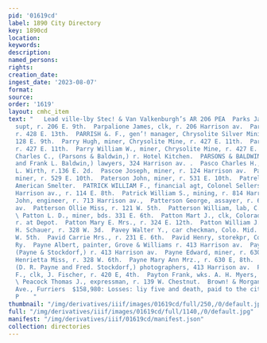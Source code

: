 ```yaml
---
pid: '01619cd'
label: 1890 City Directory
key: 1890cd
location: 
keywords: 
description: 
named_persons: 
rights: 
creation_date: 
ingest_date: '2023-08-07'
format: 
source: 
order: '1619'
layout: cmhc_item
text: "   Lead ville-lby Stec! & Van Valkenburgh’s AR 206 PEA  Parks James B., mine
  supt, r. 206 E. 9th.  Parpalione James, clk, r. 206 Harrison av.  Parr John, miner,
  r. 428 E. 13th.  PARRISH &. F., gen’! manager, Chrysolite Silver Mining Co., Yr.
  128 E. 9th.  Parry Hugh, miner, Chrysolite Mine, r. 427 E. 11th.  Parry John B.,
  r. 427 E. 11th.  Parry William W., miner, Chrysolite Mine, r. 427 E. 11th.  Parsons
  Charles C., (Parsons & Baldwin,) r. Hotel Kitchen.  PARSONS & BALDWIN, (C. C. Parsons
  and Frank L. Baldwin,) lawyers, 324 Harrison av. .  Pasco Charles H., driver, G.
  L. Wirth, r.136 E. 2d.  Pascoe Joseph, miner, r. 124 Harrison av.  Paterson Adam,
  miner, r. 529 E. 10th.  Paterson John, miner, r. 531 E. 10th.  Patrella Steve, lab,
  American Smelter.  PATRICK WILLIAM F., financial agt, Colonel Sellers’ Mine, $22
  Harrison av., r. 114 E. 8th.  Patrick William S., mining, r. 814 Harrison av.  Pattarn
  John, engineer, r. 713 Harrison av.,  Patterson George, assayer, r. 614 Harrisson
  av.  Patterson Ollie Miss, r. 121 W. 5th.  Patterson William, lab, C. N. Priddy.
  \ Patton L. D., miner, bds. 331 E. 6th.  Patton Mart J., clk, Colorado Midland Ry.,
  r. at Depot.  Patton Mary E. Mrs., r. 324 E. 12th.  Patton William J., barber, J.
  H. Schauer, r. 328 W. 3d.  Pavey Walter Y., car checkman, Colo. Mid. Ry., r. 300
  W. 5th.  Pavid Carrie Mrs., r. 231 E. 6th.  Pavid Henry, storekpr, Colorado Midland
  Ry.  Payne Albert, painter, Grove & Williams r. 413 Harrison av.  Payne Daniel R.,
  (Payne & Stockdorf,) r. 413 Harrison av.  Payne Edward, miner, r. 630 E. 8th.  Payne
  Henrietta Miss, r. 328 W. 6th.  Payne Mary Ann Mrz., r. 630 E, 8th.  PAYNE & STOCKDORF,
  (D. R. Payne and Fred. Stockdorf,) photographers, 413 Harrison av.  Paynter William
  F., clk, J. Fischer, r. 420 E, 4th.  Payton Frank, wks. A. H. Myers, r. 416 E. 12th.
  \ Peacock Thomas J., expressman, r. 139 W. Chestnut.  Brown! & Morgan, 313 Harrison
  Ave., Furriers  $158,980: Losses: liy five and death, paid to the citixens of |
  P    "
thumbnail: "/img/derivatives/iiif/images/01619cd/full/250,/0/default.jpg"
full: "/img/derivatives/iiif/images/01619cd/full/1140,/0/default.jpg"
manifest: "/img/derivatives/iiif/01619cd/manifest.json"
collection: directories
---
```

